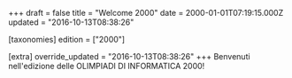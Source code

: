 +++
draft = false
title = "Welcome 2000"
date = 2000-01-01T07:19:15.000Z
updated = "2016-10-13T08:38:26"

[taxonomies]
edition = ["2000"]

[extra]
override_updated = "2016-10-13T08:38:26"
+++
Benvenuti nell'edizione delle OLIMPIADI DI INFORMATICA 2000!
